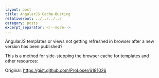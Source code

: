 ```yaml
---
layout: post
title: AngularJS Cache-Busting
relativeroot: ../../../../
category: posts
excerpt_separator: <!--more-->
---
```


AngularJS templates or views not getting refreshed in browser after a new version has been published?
<!--more-->
This is a method for side-stepping the browser cache for templates and other resources:

<script src="https://gist.github.com/mikkorepolainen/a81269c278bdfc96a7f7f7952c28e834.js"></script>

Original: <https://gist.github.com/ProLoser/6181026>
